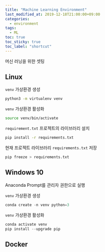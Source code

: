 ```yaml
---
title: "Machine Learning Environment"
last_modified_at: 2019-12-18T21:00:00+09:00
categories:
  - environment
tags:
  - ML
toc: true
toc_sticky: true
toc_label: "shortcut"
---
```


머신 러닝을 위한 셋팅

## Linux

`venv` 가상환경 생성

```bash
python3 -m virtualenv venv
```

`venv` 가상환경 활성화

```bash
source venv/bin/activate
```

`requirement.txt` 프로젝트의 라이브러리 설치

```bash
pip install -r requirements.txt
```

현재 프로젝트 라이브러리 `requirements.txt` 저장

```bash
pip freeze > requirements.txt
```

## Windows 10

Anaconda Prompt를 관리자 권한으로 실행

`venv` 가상환경 생성

```powershell
conda create -n venv python=3
```

`venv` 가상환경 활성화

```powershell
conda activate venv
pip install --upgrade pip
```

## Docker
